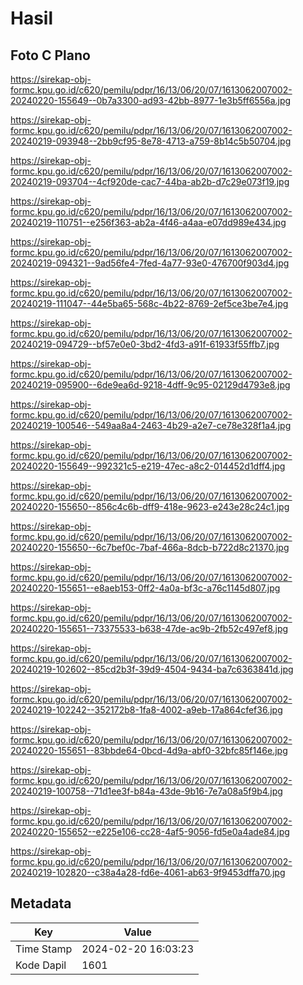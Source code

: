 # Hasil

## Foto C Plano

https://sirekap-obj-formc.kpu.go.id/c620/pemilu/pdpr/16/13/06/20/07/1613062007002-20240220-155649--0b7a3300-ad93-42bb-8977-1e3b5ff6556a.jpg

https://sirekap-obj-formc.kpu.go.id/c620/pemilu/pdpr/16/13/06/20/07/1613062007002-20240219-093948--2bb9cf95-8e78-4713-a759-8b14c5b50704.jpg

https://sirekap-obj-formc.kpu.go.id/c620/pemilu/pdpr/16/13/06/20/07/1613062007002-20240219-093704--4cf920de-cac7-44ba-ab2b-d7c29e073f19.jpg

https://sirekap-obj-formc.kpu.go.id/c620/pemilu/pdpr/16/13/06/20/07/1613062007002-20240219-110751--e256f363-ab2a-4f46-a4aa-e07dd989e434.jpg

https://sirekap-obj-formc.kpu.go.id/c620/pemilu/pdpr/16/13/06/20/07/1613062007002-20240219-094321--9ad56fe4-7fed-4a77-93e0-476700f903d4.jpg

https://sirekap-obj-formc.kpu.go.id/c620/pemilu/pdpr/16/13/06/20/07/1613062007002-20240219-111047--44e5ba65-568c-4b22-8769-2ef5ce3be7e4.jpg

https://sirekap-obj-formc.kpu.go.id/c620/pemilu/pdpr/16/13/06/20/07/1613062007002-20240219-094729--bf57e0e0-3bd2-4fd3-a91f-61933f55ffb7.jpg

https://sirekap-obj-formc.kpu.go.id/c620/pemilu/pdpr/16/13/06/20/07/1613062007002-20240219-095900--6de9ea6d-9218-4dff-9c95-02129d4793e8.jpg

https://sirekap-obj-formc.kpu.go.id/c620/pemilu/pdpr/16/13/06/20/07/1613062007002-20240219-100546--549aa8a4-2463-4b29-a2e7-ce78e328f1a4.jpg

https://sirekap-obj-formc.kpu.go.id/c620/pemilu/pdpr/16/13/06/20/07/1613062007002-20240220-155649--992321c5-e219-47ec-a8c2-014452d1dff4.jpg

https://sirekap-obj-formc.kpu.go.id/c620/pemilu/pdpr/16/13/06/20/07/1613062007002-20240220-155650--856c4c6b-dff9-418e-9623-e243e28c24c1.jpg

https://sirekap-obj-formc.kpu.go.id/c620/pemilu/pdpr/16/13/06/20/07/1613062007002-20240220-155650--6c7bef0c-7baf-466a-8dcb-b722d8c21370.jpg

https://sirekap-obj-formc.kpu.go.id/c620/pemilu/pdpr/16/13/06/20/07/1613062007002-20240220-155651--e8aeb153-0ff2-4a0a-bf3c-a76c1145d807.jpg

https://sirekap-obj-formc.kpu.go.id/c620/pemilu/pdpr/16/13/06/20/07/1613062007002-20240220-155651--73375533-b638-47de-ac9b-2fb52c497ef8.jpg

https://sirekap-obj-formc.kpu.go.id/c620/pemilu/pdpr/16/13/06/20/07/1613062007002-20240219-102602--85cd2b3f-39d9-4504-9434-ba7c6363841d.jpg

https://sirekap-obj-formc.kpu.go.id/c620/pemilu/pdpr/16/13/06/20/07/1613062007002-20240219-102242--352172b8-1fa8-4002-a9eb-17a864cfef36.jpg

https://sirekap-obj-formc.kpu.go.id/c620/pemilu/pdpr/16/13/06/20/07/1613062007002-20240220-155651--83bbde64-0bcd-4d9a-abf0-32bfc85f146e.jpg

https://sirekap-obj-formc.kpu.go.id/c620/pemilu/pdpr/16/13/06/20/07/1613062007002-20240219-100758--71d1ee3f-b84a-43de-9b16-7e7a08a5f9b4.jpg

https://sirekap-obj-formc.kpu.go.id/c620/pemilu/pdpr/16/13/06/20/07/1613062007002-20240220-155652--e225e106-cc28-4af5-9056-fd5e0a4ade84.jpg

https://sirekap-obj-formc.kpu.go.id/c620/pemilu/pdpr/16/13/06/20/07/1613062007002-20240219-102820--c38a4a28-fd6e-4061-ab63-9f9453dffa70.jpg


## Metadata

| Key        | Value               |
| ---------- | ------------------- |
| Time Stamp | 2024-02-20 16:03:23 |
| Kode Dapil | 1601                |



